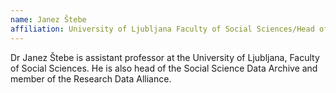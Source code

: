 ```yaml
---
name: Janez Štebe
affiliation: University of Ljubljana Faculty of Social Sciences/Head of ADP – Social Science Data Archive
---
```


Dr Janez Štebe is assistant professor at the University of Ljubljana, Faculty of Social Sciences. He is also head of the Social Science Data Archive and member of the Research Data Alliance.
